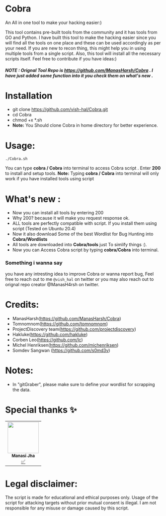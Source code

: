 # Cobra
 
An All in one tool to make your hacking easier:)

This tool contains pre-built tools from the community and it has tools from GO and Python. I have built this tool to make the hacking easier since you will find all the tools on one place and these can be used accordingly as per your need. If you are new to recon thing, this might help you in using multiple tools from a single script. Also, this tool will install all the necessary scripts itself. Feel free to contribute if you have ideas:)

##### NOTE : Orignal Tool Repo is https://github.com/ManasHarsh/Cobra . I have just added some function into it you check them on what's new . 



# Installation

* git clone https://github.com/vish-hal/Cobra.git
* cd Cobra
* chmod +x *.sh
* **Note:** You Should clone Cobra in home directory for better experience.


# Usage:
``` ./Cobra.sh ```

You can type **cobra / Cobra** into terminal to access Cobra script .
Enter **200** to install and setup tools.
**Note:** Typing **cobra / Cobra** into terminal will only work if you have installed tools using script 

# What's new :
* Now you can install all tools by entering 200 
* Why 200? because it will make you request response ok.
* ALL tools are perfectly compatible with script. If you install them using script (Tested on Ubuntu 20.4)
* Now it also download Some of the best Wordlist for Bug Hunting into **Cobra/Wordlists**
* All tools are downloaded into  **Cobra/tools** just To simlify things :).
* Now you can Access Cobra script by typing **cobra/Cobra** into terminal.


### Something i wanna say

you have any intresting idea to improve Cobra or wanna report bug, Feel free to reach out to me ```@vish_hal``` on twitter or you may also reach out to orignal repo creator @ManasH4rsh on twitter.

# Credits:

* ManasHarsh(https://github.com/ManasHarsh/Cobra) 
* Tomnomnom(https://github.com/tomnomnom)
* ProjectDiscovery team(https://github.com/projectdiscovery)
* Hakluke(https://github.com/hakluke)
* Corben Leo(https://github.com/lc)
* Michel Henriksen(https://github.com/michenriksen)
* Somdev Sangwan (https://github.com/s0md3v)

# Notes:

* In "gitGraber", please make sure to define your wordlist for scrapping the data.




# Special thanks ✨
<table>
  <tr>
<td align="center"><a href="https://github.com/manasijha/"><img src="https://avatars.githubusercontent.com/u/47267639?v=4" width="100px;" alt=""/><br /><sub><b>Manasi Jha</b></sub></a><br /><a href="#tutorial-Manasi-Jha" title="Tutorials">✅</a></td>
     </tr>
</table>


# Legal disclaimer:
The script is made for educational and ethical purposes only. Usage of the script for attacking targets without prior mutual consent is illegal. I am not responsible for any misuse or damage caused by this script.


